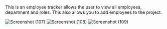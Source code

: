 This is an employee tracker allows the user to view all employees, department and roles. This also allows you to add employees to the project. 



![Screenshot (107)](https://user-images.githubusercontent.com/57572182/77839937-73037300-7136-11ea-8bc3-3c3b923ed9af.png)
![Screenshot (108)](https://user-images.githubusercontent.com/57572182/77839938-74cd3680-7136-11ea-86af-20a7e897552a.png)
![Screenshot (109)](https://user-images.githubusercontent.com/57572182/77839939-772f9080-7136-11ea-89e7-e898c93f5590.png)
